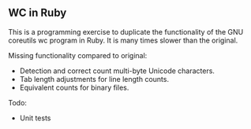 WC in Ruby
----------

This is a programming exercise to duplicate the functionality of the GNU
coreutils wc program in Ruby. It is many times slower than the original.

Missing functionality compared to original:
* Detection and correct count multi-byte Unicode characters.
* Tab length adjustments for line length counts.
* Equivalent counts for binary files.

Todo:
* Unit tests
